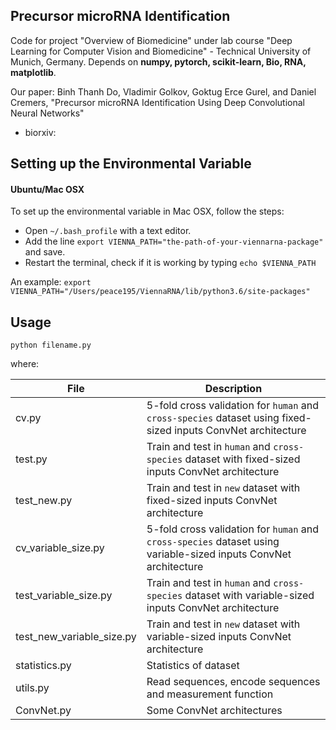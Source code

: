 ## Precursor microRNA Identification

Code for project "Overview of Biomedicine" under lab course "Deep Learning for Computer Vision and Biomedicine" - Technical University of Munich, Germany. Depends on **numpy, pytorch, scikit-learn, Bio, RNA, matplotlib**.

Our paper: Binh Thanh Do, Vladimir Golkov, Goktug Erce Gurel, and Daniel Cremers, "Precursor microRNA Identification Using Deep Convolutional Neural Networks"

* biorxiv: 

## Setting up the Environmental Variable

#### Ubuntu/Mac OSX
To set up the environmental variable in Mac OSX, follow the steps:
- Open `~/.bash_profile` with a text editor.
- Add the line `export VIENNA_PATH="the-path-of-your-viennarna-package"` and save.
- Restart the terminal, check if it is working by typing `echo $VIENNA_PATH`

An example: `export VIENNA_PATH="/Users/peace195/ViennaRNA/lib/python3.6/site-packages"`

## Usage
	
	python filename.py

where:

File | Description
-----|------------
cv.py| 5-fold cross validation for `human` and `cross-species` dataset using fixed-sized inputs ConvNet architecture
test.py | Train and test in `human` and `cross-species` dataset with fixed-sized inputs ConvNet architecture
test_new.py| Train and test in `new` dataset with fixed-sized inputs ConvNet architecture
cv_variable_size.py| 5-fold cross validation for `human` and `cross-species` dataset using variable-sized inputs ConvNet architecture
test_variable_size.py| Train and test in `human` and `cross-species` dataset with variable-sized inputs ConvNet architecture
test_new_variable_size.py| Train and test in `new` dataset with variable-sized inputs ConvNet architecture
statistics.py| Statistics of dataset
utils.py| Read sequences, encode sequences and measurement function
ConvNet.py| Some ConvNet architectures